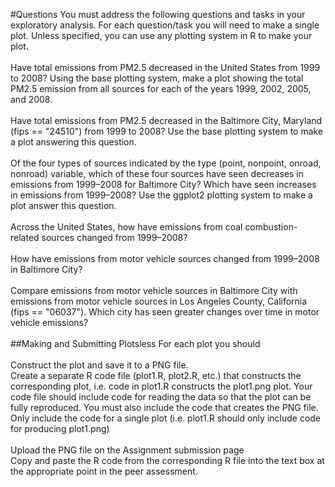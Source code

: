 #Questions
You must address the following questions and tasks in your exploratory analysis. For each question/task you will need to make a single plot. Unless specified, you can use any plotting system in R to make your plot.<br>
<br>
Have total emissions from PM2.5 decreased in the United States from 1999 to 2008? Using the base plotting system, make a plot showing the total PM2.5 emission from all sources for each of the years 1999, 2002, 2005, and 2008.<br>
<br>
Have total emissions from PM2.5 decreased in the Baltimore City, Maryland (fips == "24510") from 1999 to 2008? Use the base plotting system to make a plot answering this question.<br>
<br>
Of the four types of sources indicated by the type (point, nonpoint, onroad, nonroad) variable, which of these four sources have seen decreases in emissions from 1999–2008 for Baltimore City? Which have seen increases in emissions from 1999–2008? Use the ggplot2 plotting system to make a plot answer this question.<br>
<br>
Across the United States, how have emissions from coal combustion-related sources changed from 1999–2008?<br>
<br>
How have emissions from motor vehicle sources changed from 1999–2008 in Baltimore City?<br>
<br>
Compare emissions from motor vehicle sources in Baltimore City with emissions from motor vehicle sources in Los Angeles County, California (fips == "06037"). Which city has seen greater changes over time in motor vehicle emissions?<br>
<br>
##Making and Submitting Plotsless 
For each plot you should<br>
<br>
Construct the plot and save it to a PNG file.<br>
Create a separate R code file (plot1.R, plot2.R, etc.) that constructs the corresponding plot, i.e. code in plot1.R constructs the plot1.png plot. Your code file should include code for reading the data so that the plot can be fully reproduced. You must also include the code that creates the PNG file. Only include the code for a single plot (i.e. plot1.R should only include code for producing plot1.png)<br>
<br>
Upload the PNG file on the Assignment submission page<br>
Copy and paste the R code from the corresponding R file into the text box at the appropriate point in the peer assessment.

